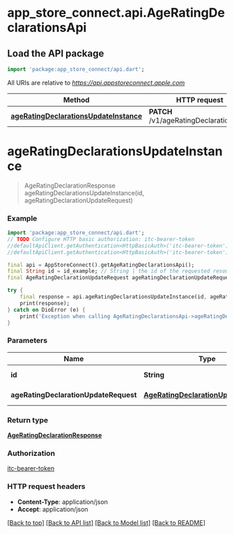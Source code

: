 # app_store_connect.api.AgeRatingDeclarationsApi

## Load the API package
```dart
import 'package:app_store_connect/api.dart';
```

All URIs are relative to *https://api.appstoreconnect.apple.com*

Method | HTTP request | Description
------------- | ------------- | -------------
[**ageRatingDeclarationsUpdateInstance**](AgeRatingDeclarationsApi.md#ageratingdeclarationsupdateinstance) | **PATCH** /v1/ageRatingDeclarations/{id} | 


# **ageRatingDeclarationsUpdateInstance**
> AgeRatingDeclarationResponse ageRatingDeclarationsUpdateInstance(id, ageRatingDeclarationUpdateRequest)



### Example
```dart
import 'package:app_store_connect/api.dart';
// TODO Configure HTTP basic authorization: itc-bearer-token
//defaultApiClient.getAuthentication<HttpBasicAuth>('itc-bearer-token').username = 'YOUR_USERNAME'
//defaultApiClient.getAuthentication<HttpBasicAuth>('itc-bearer-token').password = 'YOUR_PASSWORD';

final api = AppStoreConnect().getAgeRatingDeclarationsApi();
final String id = id_example; // String | the id of the requested resource
final AgeRatingDeclarationUpdateRequest ageRatingDeclarationUpdateRequest = ; // AgeRatingDeclarationUpdateRequest | AgeRatingDeclaration representation

try {
    final response = api.ageRatingDeclarationsUpdateInstance(id, ageRatingDeclarationUpdateRequest);
    print(response);
} catch on DioError (e) {
    print('Exception when calling AgeRatingDeclarationsApi->ageRatingDeclarationsUpdateInstance: $e\n');
}
```

### Parameters

Name | Type | Description  | Notes
------------- | ------------- | ------------- | -------------
 **id** | **String**| the id of the requested resource | 
 **ageRatingDeclarationUpdateRequest** | [**AgeRatingDeclarationUpdateRequest**](AgeRatingDeclarationUpdateRequest.md)| AgeRatingDeclaration representation | 

### Return type

[**AgeRatingDeclarationResponse**](AgeRatingDeclarationResponse.md)

### Authorization

[itc-bearer-token](../README.md#itc-bearer-token)

### HTTP request headers

 - **Content-Type**: application/json
 - **Accept**: application/json

[[Back to top]](#) [[Back to API list]](../README.md#documentation-for-api-endpoints) [[Back to Model list]](../README.md#documentation-for-models) [[Back to README]](../README.md)

